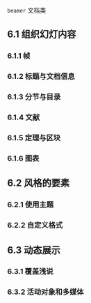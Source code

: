 `beamer` 文档类

## 6.1 组织幻灯内容
### 6.1.1 帧
### 6.1.2 标题与文档信息
### 6.1.3 分节与目录
### 6.1.4 文献
### 6.1.5 定理与区块
### 6.1.6 图表

## 6.2 风格的要素
### 6.2.1 使用主题
### 6.2.2 自定义格式

## 6.3 动态展示
### 6.3.1 覆盖浅说
### 6.3.2 活动对象和多媒体